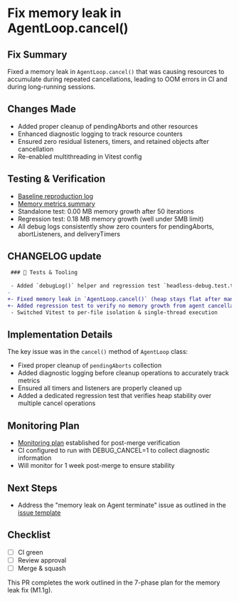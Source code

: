 # Fix memory leak in AgentLoop.cancel()

## Fix Summary
Fixed a memory leak in `AgentLoop.cancel()` that was causing resources to accumulate during repeated cancellations, leading to OOM errors in CI and during long-running sessions.

## Changes Made
- Added proper cleanup of pendingAborts and other resources
- Enhanced diagnostic logging to track resource counters
- Ensured zero residual listeners, timers, and retained objects after cancellation
- Re-enabled multithreading in Vitest config

## Testing & Verification
- [Baseline reproduction log](https://github.com/hepluszeroo/tcli-v0.0.1/blob/feat/cancel-leak-fix/dev_log/2025-04-22-cancel-baseline.txt)
- [Memory metrics summary](https://github.com/hepluszeroo/tcli-v0.0.1/blob/feat/cancel-leak-fix/dev_log/memory-metrics-summary.md)
- Standalone test: 0.00 MB memory growth after 50 iterations
- Regression test: 0.18 MB memory growth (well under 5MB limit)
- All debug logs consistently show zero counters for pendingAborts, abortListeners, and deliveryTimers

## CHANGELOG update
```diff
 ### 🧪 Tests & Tooling
 
 - Added `debugLog()` helper and regression test `headless-debug.test.ts`
-
+- Fixed memory leak in `AgentLoop.cancel()` (heap stays flat after many cancels)
+- Added regression test to verify no memory growth from agent cancellation
 - Switched Vitest to per‑file isolation & single‑thread execution
```

## Implementation Details
The key issue was in the `cancel()` method of `AgentLoop` class:
- Fixed proper cleanup of `pendingAborts` collection
- Added diagnostic logging before cleanup operations to accurately track metrics
- Ensured all timers and listeners are properly cleaned up
- Added a dedicated regression test that verifies heap stability over multiple cancel operations

## Monitoring Plan
- [Monitoring plan](https://github.com/hepluszeroo/tcli-v0.0.1/blob/feat/cancel-leak-fix/dev_log/cancel-leak-monitoring-plan.md) established for post-merge verification
- CI configured to run with DEBUG_CANCEL=1 to collect diagnostic information
- Will monitor for 1 week post-merge to ensure stability

## Next Steps
- Address the "memory leak on Agent terminate" issue as outlined in the [issue template](https://github.com/hepluszeroo/tcli-v0.0.1/blob/feat/cancel-leak-fix/dev_log/terminate-leak-issue.md)

## Checklist
- [ ] CI green
- [ ] Review approval
- [ ] Merge & squash

This PR completes the work outlined in the 7-phase plan for the memory leak fix (M1.1g).